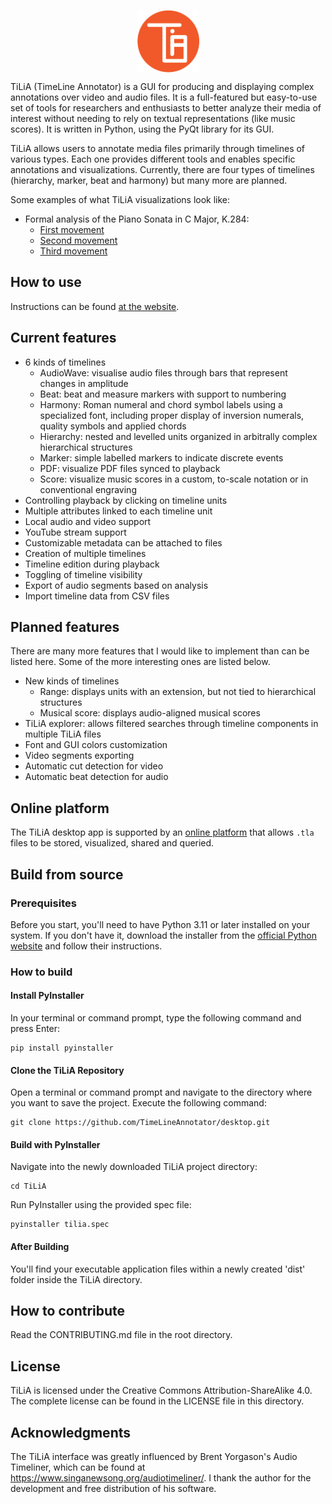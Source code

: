 <p align="center">
  <a href="https://tilia-app.com/">
    <img src="docs/img/logo.png" alt="drawing" width="100" align="center" >
  </a>
</p>
TiLiA (TimeLine Annotator) is a GUI for producing and displaying complex annotations over video and audio files. It is a full-featured but easy-to-use set of tools for researchers and enthusiasts to better analyze their media of interest without needing to rely on textual representations (like music scores). It is written in Python, using the PyQt library for its GUI.

TiLiA allows users to annotate media files primarily through timelines of various types. Each one provides different tools and enables specific annotations and visualizations. Currently, there are four types of timelines (hierarchy, marker, beat and harmony) but many more are planned.

Some examples of what TiLiA visualizations look like:

- Formal analysis of the Piano Sonata in C Major, K.284:
  - [First movement](https://www.timelineannotator.com/examples/mozart-k284-i)
  - [Second movement](https://www.timelineannotator.com/examples/mozart-k284-ii)
  - [Third movement](https://www.timelineannotator.com/examples/mozart-k284-iii)

## How to use
Instructions can be found [at the website](https://tilia-app.com/help/introduction/).

## Current features
 - 6 kinds of timelines
   - AudioWave: visualise audio files through bars that represent changes in amplitude
   - Beat: beat and measure markers with support to numbering
   - Harmony: Roman numeral and chord symbol labels using a specialized font, including proper display of inversion numerals, quality symbols and applied chords
   - Hierarchy: nested and levelled units organized in arbitrally complex hierarchical structures
   - Marker: simple labelled markers to indicate discrete events
   - PDF: visualize PDF files synced to playback
   - Score: visualize music scores in a custom, to-scale notation or in conventional engraving
 - Controlling playback by clicking on timeline units
 - Multiple attributes linked to each timeline unit
 - Local audio and video support
 - YouTube stream support
 - Customizable metadata can be attached to files
 - Creation of multiple timelines
 - Timeline edition during playback
 - Toggling of timeline visibility
 - Export of audio segments based on analysis
 - Import timeline data from CSV files

## Planned features

There are many more features that I would like to implement than can be listed here. Some of the more interesting ones are listed below.
- New kinds of timelines
  - Range: displays units with an extension, but not tied to hierarchical structures
  - Musical score: displays audio-aligned musical scores
- TiLiA explorer: allows filtered searches through timeline components in multiple TiLiA files
- Font and GUI colors customization
- Video segments exporting
- Automatic cut detection for video
- Automatic beat detection for audio

## Online platform

The TiLiA desktop app is supported by an [online platform](https://tilia-app.com) that allows `.tla` files to be stored, visualized, shared and queried.

## Build from source

### Prerequisites

Before you start, you'll need to have Python 3.11 or later installed on your system. If you don't have it, download the installer from the [official Python website](https://www.python.org/downloads/) and follow their instructions.

### How to build
#### Install PyInstaller
In your terminal or command prompt, type the following command and press Enter:
```
pip install pyinstaller
```

#### Clone the TiLiA Repository
Open a terminal or command prompt and navigate to the directory where you want to save the project.
Execute the following command:
```
git clone https://github.com/TimeLineAnnotator/desktop.git
```

#### Build with PyInstaller
Navigate into the newly downloaded TiLiA project directory:
```
cd TiLiA
```
Run PyInstaller using the provided spec file:
```
pyinstaller tilia.spec
```

#### After Building

You'll find your executable application files within a newly created 'dist' folder inside the TiLiA directory.

## How to contribute

Read the CONTRIBUTING.md file in the root directory.

## License

TiLiA is licensed under the Creative Commons Attribution-ShareAlike 4.0. The complete license can be found in the LICENSE file in this directory.

## Acknowledgments

The TiLiA interface was greatly influenced by Brent Yorgason's Audio Timeliner, which can be found at https://www.singanewsong.org/audiotimeliner/. I thank the author for the development and free distribution of his software.

